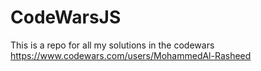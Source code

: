 # CodeWarsJS
This is a repo for all my solutions in the codewars
https://www.codewars.com/users/MohammedAl-Rasheed
